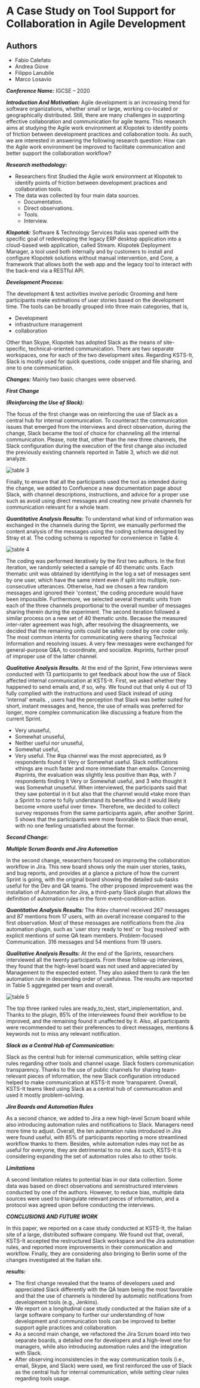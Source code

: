 # A Case Study on Tool Support for Collaboration in Agile Development

## Authors

+ Fabio Calefato
+ Andrea Giove
+ Filippo Lanubile
+ Marco Losavio

***Conference Name:*** IGCSE – 2020

***Introduction And Motivation:***
Agile development is an increasing trend for software organizations, whether small or large, working co-located or geographically distributed. Still, there are many challenges in supporting effective collaboration and communication for agile teams. This research aims at studying the Agile work environment at Klopotek to identify points of friction between development practices and collaboration tools. As such, we are interested in answering the following research question: How can the Agile work environment be improved to facilitate communication and better support the collaboration workflow?

***Research methodology:***

+ Researchers first Studied the Agile work environment at Klopotek to identify points of friction between development practices and collaboration tools.
+ The data was collected by four main data sources.
  + Documentation.
  + Direct observations.
  + Tools.
  + Interview.

***Klopotek:*** Software & Technology Services Italia was opened with the specific goal of redeveloping the legacy ERP desktop application into a cloud-based web application, called Stream. Klopotek Deployment Manager, a tool used both internally and by customers to install and configure Klopotek solutions without manual intervention, and Core, a framework that allows both the web app and the legacy tool to interact with the back-end via a RESTful API.

***Development Process:***

The development & test activities involve periodic Grooming and here participants make estimations of user stories based on the development time. The tools can be broadly grouped into three main categories, that is,

+ Development
+ infrastructure management
+ collaboration

Other than Skype, Klopotek has adopted Slack as the means of site-specific, technical-oriented communication. There are two separate workspaces, one for each of the two development sites. Regarding KSTS-It, Slack is mostly used for quick questions, code snippet and file sharing, and one to one communication.

***Changes:*** Mainly two basic changes were observed.

***First Change***

***(Reinforcing the Use of Slack):***

The focus of the first change was on reinforcing the use of Slack as a central hub for internal communication. To counteract the communication issues that emerged from the interviews and direct observation, during the change, Slack became the tool of choice for channeling all the internal communication.
Please, note that, other than the new three channels, the Slack configuration during the execution of the first change also included the previously existing channels reported in Table 3, which we did not analyze.

![table 3](/paper1.jpg)

Finally, to ensure that all the participants used the tool as intended during the change, we added to Confluence a new documentation page about Slack, with channel descriptions, instructions, and advice for a proper use such as avoid using direct messages and creating new private channels for communication relevant for a whole team.

***Quantitative Analysis Results:***
To understand what kind of information was exchanged in the channels during the Sprint, we manually performed the content analysis of the messages using the coding schema designed by Stray et al.
The coding schema is reported for convenience in Table 4.

![table 4](/table4.jpg)

The coding was performed iteratively by the first two authors. In the first iteration, we randomly selected a sample of 40 thematic units. Each thematic unit was obtained by identifying in the log a set of messages sent by one user, which have the same intent even if split into multiple, non-consecutive utterances. Otherwise, had we chosen a few random messages and ignored their 'context,' the coding procedure would have been impossible. Furthermore, we selected several thematic units from each of the three channels proportional to the overall number of messages sharing therein during the experiment. The second iteration followed a similar process on a new set of 40 thematic units. Because the measured inter-rater agreement was high, after resolving the disagreements, we decided that the remaining units could be safely coded by one coder only. The most common intents for communicating were sharing Technical Information and resolving issues. A very few messages were exchanged for general-purpose Q&A, to coordinate, and socialize. #sprints, further proof of improper use of the latter channel.

***Qualitative Analysis Results.***
At the end of the Sprint, Few interviews were conducted with 13 participants to get feedback about how the use of Slack affected internal communication at KSTS-It.
First, we asked whether they happened to send emails and, if so, why. We found out that only 4 out of 13 fully complied with the instructions and used Slack instead of using 'internal' emails. , users had the perception that Slack was better suited for short, instant messages and, hence, the use of emails was preferred for longer, more complex communication like discussing a feature from the current Sprint.

+ Very unuseful,
+ Somewhat unuseful,
+ Neither useful nor unuseful,
+ Somewhat useful,
+ Very useful.
The #qa channel was the most appreciated, as 9 respondents found it Very or Somewhat useful. Slack notifications «things are much faster and more immediate than emails». Concerning #sprints, the evaluation was slightly less positive than #qa, with 7 respondents finding it Very or Somewhat useful, and 3 who thought it was Somewhat unuseful.
When interviewed, the participants said that they saw potential in it but also that the channel would «take more than a Sprint to come to fully understand its benefits» and it would likely become «more useful over time». Therefore, we decided to collect survey responses from the same participants again, after another Sprint. 5 shows that the participants were more favorable to Slack than email, with no one feeling unsatisfied about the former.

***Second Change:***

***Multiple Scrum Boards and Jira Automation***

In the second change, researchers focused on improving the collaboration workflow in Jira. This new board shows only the main user stories, tasks, and bug reports, and provides at a glance a picture of how the current Sprint is going, with the original board showing the detailed sub-tasks useful for the Dev and QA teams.
The other proposed improvement was the installation of Automation for Jira, a third-party Slack plugin that allows the definition of automation rules in the form event–condition–action.

***Quantitative Analysis Results:***
The #dev channel received 267 messages and 87 mentions from 17 users, with an overall increase compared to the first observation. Most of these messages are notifications from the Jira automation plugin, such as 'user story ready to test' or 'bug resolved' with explicit mentions of some QA team members. Problem-focused Communication. 316 messages and 54 mentions from 19 users.

***Qualitative Analysis Results:***
At the end of the Sprints, researchers interviewed all the twenty participants. From these follow-up interviews, they found that the high-level board was not used and appreciated by Management to the expected extent. They also asked them to rank the ten automation rule in descending order of usefulness. The results are reported in Table 5 aggregated per team and overall.

![table 5](/paper1.png)

The top three ranked rules are ready_to_test, start_implementation, and. Thanks to the plugin, 85% of the interviewees found their workflow to be improved, and the remaining found it unaffected by it.
Also, all participants were recommended to set their preferences to direct messages, mentions & keywords not to miss any relevant notification.

***Slack as a Central Hub of Communication:***

Slack as the central hub for internal communication, while setting clear rules regarding other tools and channel usage. Slack fosters communication transparency. Thanks to the use of public channels for sharing team-relevant pieces of information, the new Slack configuration introduced helped to make communication at KSTS-It more 'transparent. Overall, KSTS-It teams liked using Slack as a central hub of communication and used it mostly problem-solving.

***Jira Boards and Automation Rules***

As a second chance, we added to Jira a new high-level Scrum board while also introducing automation rules and notifications to Slack. Managers need more time to adjust. Overall, the ten automation rules introduced in Jira were found useful, with 85% of participants reporting a more streamlined workflow thanks to them. Besides, while automation rules may not be as useful for everyone, they are detrimental to no one.
As such, KSTS-It is considering expanding the set of automation rules also to other tools.

***_Limitations_***

A second limitation relates to potential bias in our data collection. Some data was based on direct observations and semistructured interviews conducted by one of the authors. However, to reduce bias, multiple data sources were used to triangulate relevant pieces of information, and a protocol was agreed upon before conducting the interviews.

 ***_CONCLUSIONS AND FUTURE WORK_***

In this paper, we reported on a case study conducted at KSTS-It, the Italian site of a large, distributed software company. We found out that, overall, KSTS-It accepted the restructured Slack workspace and the Jira automation rules, and reported more improvements in their communication and workflow.
Finally, they are considering also bringing to Berlin some of the changes investigated at the Italian site.

***_results:_***

+ The first change revealed that the teams of developers used and appreciated Slack differently with the QA team being the most favorable and that the use of channels is hindered by automatic notifications from development tools (e.g., Jenkins).
+ We report on a longitudinal case study conducted at the Italian site of a large
software company to further our understanding of how development and communication tools can be improved to better support agile practices and collaboration.
+ As a second main change, we refactored the Jira Scrum board into two separate boards, a detailed one for developers and a high-level one for managers, while also introducing automation rules and the integration with Slack.
+ After observing inconsistencies in the way communication tools (i.e., email, Skype, and Slack) were used, we first reinforced the use of Slack as the central hub for internal communication, while setting clear rules regarding tools usage.
